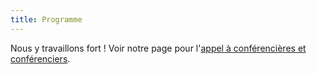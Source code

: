 ```yaml
---
title: Programme
---
```


Nous y travaillons fort ! Voir notre page pour l'[appel à conférencières et conférenciers](cfp).